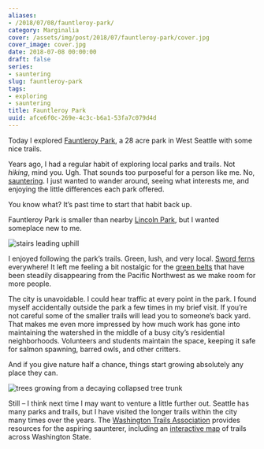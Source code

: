 ```yaml
---
aliases:
- /2018/07/08/fauntleroy-park/
category: Marginalia
cover: /assets/img/post/2018/07/fauntleroy-park/cover.jpg
cover_image: cover.jpg
date: 2018-07-08 00:00:00
draft: false
series:
- sauntering
slug: fauntleroy-park
tags:
- exploring
- sauntering
title: Fauntleroy Park
uuid: afce6f0c-269e-4c3c-b6a1-53fa7c079d4d
---
```


Today I explored [Fauntleroy Park](http://fauntleroywatershed.org/), a
28 acre park in West Seattle with some nice trails.

Years ago, I had a regular habit of exploring local parks and trails.
Not *hiking*, mind you. Ugh. That sounds too purposeful for a person
like me. No, [sauntering](/tags/sauntering). I just wanted to wander
around, seeing what interests me, and enjoying the little differences
each park offered.

You know what? It’s past time to start that habit back up.

Fauntleroy Park is smaller than nearby [Lincoln
Park](https://www.wta.org/go-hiking/hikes/lincoln-park), but I wanted
someplace new to me.

![stairs leading uphill](/assets/img/post/2018/07/fauntleroy-park/stairs.jpg)

I enjoyed following the park’s trails. Green, lush, and very local.
[Sword ferns](http://www.nwplants.com/business/catalog/pol_mun.html)
everywhere\! It left me feeling a bit nostalgic for the [green
belts](https://en.wikipedia.org/wiki/Green_belt) that have been steadily
disappearing from the Pacific Northwest as we make room for more people.

The city is unavoidable. I could hear traffic at every point in the
park. I found myself accidentally outside the park a few times in my
brief visit. If you’re not careful some of the smaller trails will lead
you to someone’s back yard. That makes me even more impressed by how
much work has gone into maintaining the watershed in the middle of a
busy city’s residential neighborhoods. Volunteers and students maintain
the space, keeping it safe for salmon spawning, barred owls, and other
critters.

And if you give nature half a chance, things start growing absolutely
any place they can.

![trees growing from a decaying collapsed tree trunk](/assets/img/post/2018/07/fauntleroy-park/tree-roots.jpg)

Still – I think next time I may want to venture a little further out.
Seattle has many parks and trails, but I have visited the longer trails
within the city many times over the years. The [Washington Trails
Association](https://www.wta.org/) provides resources for the aspiring
saunterer, including an [interactive
map](https://www.wta.org/go-outside/map) of trails across Washington
State.